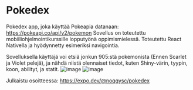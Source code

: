 # Pokedex

Pokedex app, joka käyttää Pokeapia datanaan:
https://pokeapi.co/api/v2/pokemon
Sovellus on toteutettu mobiiliohjelmointikurssille lopputyönä oppimismielessä.
Toteutettu React Nativella ja hyödynnetty esimeriksi navigointia.

Sovelluksella käyttäjä voi etsiä jonkun 905:stä pokemonista (Ennen Scarlet ja Violet pelejä), ja 
nähdä niistä olennaiset tiedot, kuten Shiny-värin, tyypin, koon, abilityt, ja statit.
![image](https://user-images.githubusercontent.com/38551887/206704104-2e1bb0d9-f02f-4b21-ad3a-83cd0d376e3c.png)
![image](https://user-images.githubusercontent.com/38551887/206704165-b5d8e5f6-335c-4bf5-ba13-d9e984279aff.png)


Julkaistu osoitteessa:
https://expo.dev/@noqqysc/pokedex
